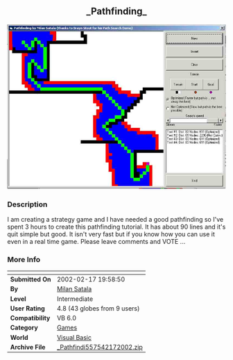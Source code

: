 ﻿<div align="center">

## \_Pathfinding\_

<img src="PIC20022171410141297.jpg">
</div>

### Description

I am creating a strategy game and I have needed a good pathfinding so I've spent 3 hours to create this pathfinding tutorial. It has about 90 lines and it's quit simple but good. It isn't very fast but if you know how you can use it even in a real time game. Please leave comments and VOTE ...
 
### More Info
 


<span>             |<span>
---                |---
**Submitted On**   |2002-02-17 19:58:50
**By**             |[Milan Satala](https://github.com/Planet-Source-Code/PSCIndex/blob/master/ByAuthor/milan-satala.md)
**Level**          |Intermediate
**User Rating**    |4.8 (43 globes from 9 users)
**Compatibility**  |VB 6\.0
**Category**       |[Games](https://github.com/Planet-Source-Code/PSCIndex/blob/master/ByCategory/games__1-38.md)
**World**          |[Visual Basic](https://github.com/Planet-Source-Code/PSCIndex/blob/master/ByWorld/visual-basic.md)
**Archive File**   |[\_Pathfindi557542172002\.zip](https://github.com/Planet-Source-Code/milan-satala-pathfinding__1-31871/archive/master.zip)








